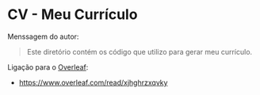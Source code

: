 # CV - Meu Currículo

Menssagem do autor:
> Este diretório contém os código que utilizo para gerar meu currículo.

Ligação para o [Overleaf](https://pt.overleaf.com/learn):
* <https://www.overleaf.com/read/xjhghrzxqvky>
